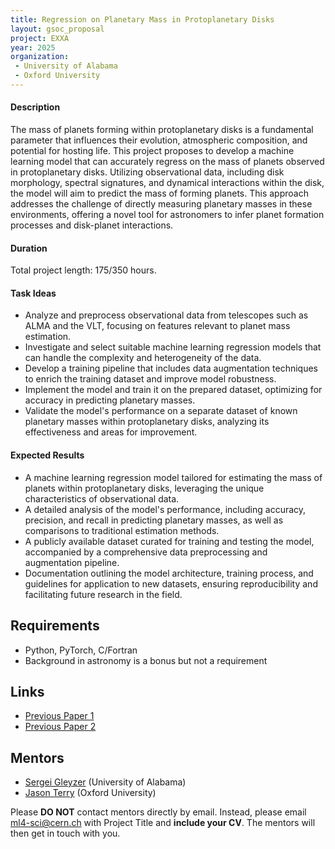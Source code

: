 ```yaml
---
title: Regression on Planetary Mass in Protoplanetary Disks
layout: gsoc_proposal
project: EXXA
year: 2025
organization:
 - University of Alabama
 - Oxford University
---
```


#### Description

The mass of planets forming within protoplanetary disks is a fundamental parameter that influences their evolution, atmospheric composition, and potential for hosting life. This project proposes to develop a machine learning model that can accurately regress on the mass of planets observed in protoplanetary disks. Utilizing observational data, including disk morphology, spectral signatures, and dynamical interactions within the disk, the model will aim to predict the mass of forming planets. This approach addresses the challenge of directly measuring planetary masses in these environments, offering a novel tool for astronomers to infer planet formation processes and disk-planet interactions.

#### Duration

Total project length: 175/350 hours.

#### Task Ideas

  - Analyze and preprocess observational data from telescopes such as ALMA and the VLT, focusing on features relevant to planet mass estimation.
  - Investigate and select suitable machine learning regression models that can handle the complexity and heterogeneity of the data.
  - Develop a training pipeline that includes data augmentation techniques to enrich the training dataset and improve model robustness.
  - Implement the model and train it on the prepared dataset, optimizing for accuracy in predicting planetary masses.
  - Validate the model's performance on a separate dataset of known planetary masses within protoplanetary disks, analyzing its effectiveness and areas for improvement.

#### Expected Results

  - A machine learning regression model tailored for estimating the mass of planets within protoplanetary disks, leveraging the unique characteristics of observational data.
  - A detailed analysis of the model's performance, including accuracy, precision, and recall in predicting planetary masses, as well as comparisons to traditional estimation methods.
  - A publicly available dataset curated for training and testing the model, accompanied by a comprehensive data preprocessing and augmentation pipeline.
  - Documentation outlining the model architecture, training process, and guidelines for application to new datasets, ensuring reproducibility and facilitating future research in the field.


## Requirements

* Python, PyTorch, C/Fortran
* Background in astronomy is a bonus but not a requirement

<!-- ## Test
Use [this link](https://docs.google.com/document/d/10jZ7aubVkfkcpURQQnvrvbC7o3XgglsJwjS0UA7SRBE/edit?usp=sharing) for instructions on completing the test. -->

## Links

* [Previous Paper 1](https://iopscience.iop.org/article/10.3847/1538-4357/aca477)
* [Previous Paper 2](https://iopscience.iop.org/article/10.3847/1538-4357/acc737)

## Mentors

* [Sergei Gleyzer](mailto:ml4-sci@cern.ch) (University of Alabama)
* [Jason Terry](mailto:jpterry@uga.edu) (Oxford University)

Please **DO NOT** contact mentors directly by email. Instead, please email [ml4-sci@cern.ch](mailto:ml4-sci@cern.ch) with Project Title and **include your CV**. The mentors will then get in touch with you.
